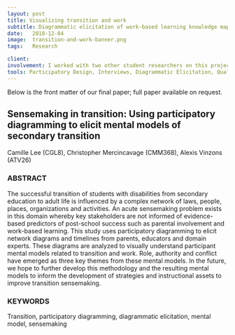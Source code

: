 ```yaml
---
layout: post
title: Visualizing transition and work
subtitle: Diagrammatic elicitation of work-based learning knowledge maps
date:   2018-12-04 
image:  transition-and-work-banner.png
tags:   Research

client:
involvement: I worked with two other student researchers on this project for the course <a href="https://classes.cornell.edu/browse/roster/FA18/class/INFO/6240">INFO 6240 Sensemaking</a>
tools: Participatory Design, Interviews, Diagrammatic Elicitation, Qualitative Interview Coding
---
```


Below is the front matter of our final paper; full paper
available on request.

## Sensemaking in transition: Using participatory diagramming to elicit mental models of secondary transition

Camille Lee (CGL8), Christopher Mercincavage (CMM368), Alexis Vinzons
(ATV26)

### ABSTRACT

The successful transition of students with disabilities from secondary
education to adult life is influenced by a complex network of laws,
people, places, organizations and activities. An acute sensemaking
problem exists in this domain whereby key stakeholders are not informed
of evidence-based predictors of post-school success such as parental
involvement and work-based learning. This study uses participatory
diagramming to elicit network diagrams and timelines from parents,
educators and domain experts. These diagrams are analyzed to visually
understand participant mental models related to transition and work.
Role, authority and conflict have emerged as three key themes from these
mental models. In the future, we hope to further develop this
methodology and the resulting mental models to inform the development of
strategies and instructional assets to improve transition sensemaking.

### KEYWORDS

Transition, participatory diagramming, diagrammatic elicitation, mental
model, sensemaking

